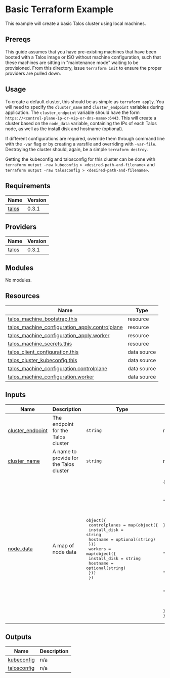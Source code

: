 # Basic Terraform Example

This example will create a basic Talos cluster using local machines.

## Prereqs

This guide assumes that you have pre-existing machines that have been booted with a Talos image or ISO without machine configuration, such that these machines are sitting in "maintenance mode" waiting to be provisioned.
From this directory, issue `terraform init` to ensure the proper providers are pulled down.

## Usage

To create a default cluster, this should be as simple as `terraform apply`.
You will need to specify the `cluster_name` and `cluster_endpoint` variables during application.
The `cluster_endpoint` variable should have the form `https://<control-plane-ip-or-vip-or-dns-name>:6443`.
This will create a cluster based on the `node_data` variable, containing the IPs of each Talos node, as well as the install disk and hostname (optional).

If different configurations are required, override them through command line with the `-var` flag or by creating a varsfile and overriding with `-var-file`.
Destroying the cluster should, again, be a simple `terraform destroy`.

Getting the kubeconfig and talosconfig for this cluster can be done with `terraform output -raw kubeconfig > <desired-path-and-filename>` and `terraform output -raw talosconfig > <desired-path-and-filename>`.

<!-- BEGIN_TF_DOCS -->
## Requirements

| Name | Version |
|------|---------|
| <a name="requirement_talos"></a> [talos](#requirement\_talos) | 0.3.1 |

## Providers

| Name | Version |
|------|---------|
| <a name="provider_talos"></a> [talos](#provider\_talos) | 0.3.1 |

## Modules

No modules.

## Resources

| Name | Type |
|------|------|
| [talos_machine_bootstrap.this](https://registry.terraform.io/providers/siderolabs/talos/0.3.1/docs/resources/machine_bootstrap) | resource |
| [talos_machine_configuration_apply.controlplane](https://registry.terraform.io/providers/siderolabs/talos/0.3.1/docs/resources/machine_configuration_apply) | resource |
| [talos_machine_configuration_apply.worker](https://registry.terraform.io/providers/siderolabs/talos/0.3.1/docs/resources/machine_configuration_apply) | resource |
| [talos_machine_secrets.this](https://registry.terraform.io/providers/siderolabs/talos/0.3.1/docs/resources/machine_secrets) | resource |
| [talos_client_configuration.this](https://registry.terraform.io/providers/siderolabs/talos/0.3.1/docs/data-sources/client_configuration) | data source |
| [talos_cluster_kubeconfig.this](https://registry.terraform.io/providers/siderolabs/talos/0.3.1/docs/data-sources/cluster_kubeconfig) | data source |
| [talos_machine_configuration.controlplane](https://registry.terraform.io/providers/siderolabs/talos/0.3.1/docs/data-sources/machine_configuration) | data source |
| [talos_machine_configuration.worker](https://registry.terraform.io/providers/siderolabs/talos/0.3.1/docs/data-sources/machine_configuration) | data source |

## Inputs

| Name | Description | Type | Default | Required |
|------|-------------|------|---------|:--------:|
| <a name="input_cluster_endpoint"></a> [cluster\_endpoint](#input\_cluster\_endpoint) | The endpoint for the Talos cluster | `string` | n/a | yes |
| <a name="input_cluster_name"></a> [cluster\_name](#input\_cluster\_name) | A name to provide for the Talos cluster | `string` | n/a | yes |
| <a name="input_node_data"></a> [node\_data](#input\_node\_data) | A map of node data | <pre>object({<br>    controlplanes = map(object({<br>      install_disk = string<br>      hostname     = optional(string)<br>    }))<br>    workers = map(object({<br>      install_disk = string<br>      hostname     = optional(string)<br>    }))<br>  })</pre> | <pre>{<br>  "controlplanes": {<br>    "10.5.0.2": {<br>      "install_disk": "/dev/sda"<br>    },<br>    "10.5.0.3": {<br>      "install_disk": "/dev/sda"<br>    },<br>    "10.5.0.4": {<br>      "install_disk": "/dev/sda"<br>    }<br>  },<br>  "workers": {<br>    "10.5.0.5": {<br>      "hostname": "worker-1",<br>      "install_disk": "/dev/nvme0n1"<br>    },<br>    "10.5.0.6": {<br>      "hostname": "worker-2",<br>      "install_disk": "/dev/nvme0n1"<br>    }<br>  }<br>}</pre> | no |

## Outputs

| Name | Description |
|------|-------------|
| <a name="output_kubeconfig"></a> [kubeconfig](#output\_kubeconfig) | n/a |
| <a name="output_talosconfig"></a> [talosconfig](#output\_talosconfig) | n/a |
<!-- END_TF_DOCS -->